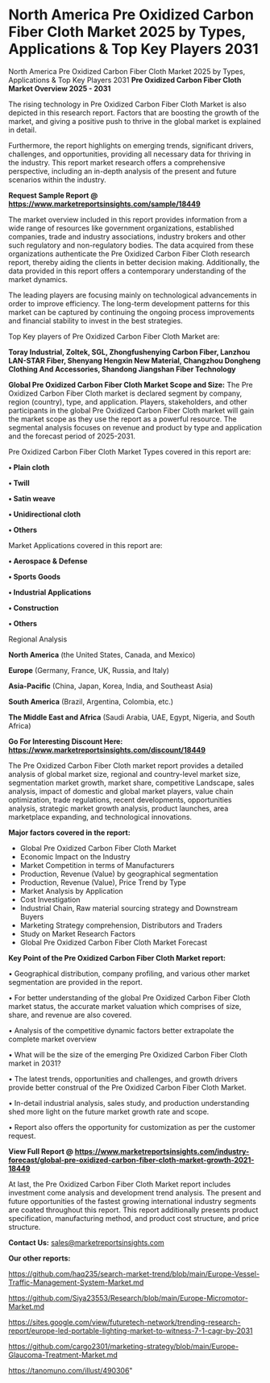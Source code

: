 # North America Pre Oxidized Carbon Fiber Cloth Market 2025 by Types, Applications & Top Key Players 2031
North America Pre Oxidized Carbon Fiber Cloth Market 2025 by Types, Applications & Top Key Players 2031
<Strong> Pre Oxidized Carbon Fiber Cloth Market Overview 2025 - 2031</strong>

The rising technology in Pre Oxidized Carbon Fiber Cloth Market is also depicted in this research report. Factors that are boosting the growth of the market, and giving a positive push to thrive in the global market is explained in detail.

Furthermore, the report highlights on emerging trends, significant drivers, challenges, and opportunities, providing all necessary data for thriving in the industry. This report market research offers a comprehensive perspective, including an in-depth analysis of the present and future scenarios within the industry.

<strong>Request Sample Report @ <a href=https://www.marketreportsinsights.com/sample/18449>https://www.marketreportsinsights.com/sample/18449</a></strong>

The market overview included in this report provides information from a wide range of resources like government organizations, established companies, trade and industry associations, industry brokers and other such regulatory and non-regulatory bodies. The data acquired from these organizations authenticate the Pre Oxidized Carbon Fiber Cloth research report, thereby aiding the clients in better decision making. Additionally, the data provided in this report offers a contemporary understanding of the market dynamics.

The leading players are focusing mainly on technological advancements in order to improve efficiency. The long-term development patterns for this market can be captured by continuing the ongoing process improvements and financial stability to invest in the best strategies.

Top Key players of Pre Oxidized Carbon Fiber Cloth Market are:

<strong>Toray Industrial, Zoltek, SGL, Zhongfushenying Carbon Fiber, Lanzhou LAN-STAR Fiber, Shenyang Hengxin New Material, Changzhou Dongheng Clothing And Accessories, Shandong Jiangshan Fiber Technology</strong>

<strong><b>Global Pre Oxidized Carbon Fiber Cloth Market Scope and Size:</b></strong>
The Pre Oxidized Carbon Fiber Cloth market is declared segment by company, region (country), type, and application. Players, stakeholders, and other participants in the global Pre Oxidized Carbon Fiber Cloth market will gain the market scope as they use the report as a powerful resource. The segmental analysis focuses on revenue and product by type and application and the forecast period of 2025-2031.

Pre Oxidized Carbon Fiber Cloth Market Types covered in this report are:

<strong>• Plain cloth

• Twill

• Satin weave

• Unidirectional cloth

• Others</strong>

Market Applications covered in this report are:

<strong>• Aerospace & Defense

• Sports Goods

• Industrial Applications

• Construction

• Others</strong> 

Regional Analysis

<strong>North America</strong> (the United States, Canada, and Mexico)

<strong>Europe</strong> (Germany, France, UK, Russia, and Italy)

<strong>Asia-Pacific</strong> (China, Japan, Korea, India, and Southeast Asia)

<strong>South America</strong> (Brazil, Argentina, Colombia, etc.)

<strong>The Middle East and Africa</strong> (Saudi Arabia, UAE, Egypt, Nigeria, and South Africa)

<strong>Go For Interesting Discount Here: <a href=https://www.marketreportsinsights.com/discount/18449>https://www.marketreportsinsights.com/discount/18449</a></strong>

The Pre Oxidized Carbon Fiber Cloth market report provides a detailed analysis of global market size, regional and country-level market size, segmentation market growth, market share, competitive Landscape, sales analysis, impact of domestic and global market players, value chain optimization, trade regulations, recent developments, opportunities analysis, strategic market growth analysis, product launches, area marketplace expanding, and technological innovations.

<strong><b>Major factors covered in the report:</b></strong>
<ul>
  <li>Global Pre Oxidized Carbon Fiber Cloth Market </li>
  <li>Economic Impact on the Industry</li>
  <li>Market Competition in terms of Manufacturers</li>
  <li>Production, Revenue (Value) by geographical segmentation</li>
  <li>Production, Revenue (Value), Price Trend by Type</li>
  <li>Market Analysis by Application</li>
  <li>Cost Investigation</li>
  <li>Industrial Chain, Raw material sourcing strategy and Downstream Buyers</li>
  <li>Marketing Strategy comprehension, Distributors and Traders</li>
  <li>Study on Market Research Factors</li>
  <li>Global Pre Oxidized Carbon Fiber Cloth Market Forecast</li>
</ul>

<strong><b>Key Point of the Pre Oxidized Carbon Fiber Cloth Market report:</b></strong>

• Geographical distribution, company profiling, and various other market segmentation are provided in the report.

• For better understanding of the global Pre Oxidized Carbon Fiber Cloth market status, the accurate market valuation which comprises of size, share, and revenue are also covered.

• Analysis of the competitive dynamic factors better extrapolate the complete market overview

• What will be the size of the emerging Pre Oxidized Carbon Fiber Cloth market in 2031?

• The latest trends, opportunities and challenges, and growth drivers provide better construal of the Pre Oxidized Carbon Fiber Cloth Market.

• In-detail industrial analysis, sales study, and production understanding shed more light on the future market growth rate and scope.

• Report also offers the opportunity for customization as per the customer request.

<strong><b>View Full Report @ <a href=https://www.marketreportsinsights.com/industry-forecast/global-pre-oxidized-carbon-fiber-cloth-market-growth-2021-18449>https://www.marketreportsinsights.com/industry-forecast/global-pre-oxidized-carbon-fiber-cloth-market-growth-2021-18449</a></b></strong>


At last, the Pre Oxidized Carbon Fiber Cloth Market report includes investment come analysis and development trend analysis. The present and future opportunities of the fastest growing international industry segments are coated throughout this report. This report additionally presents product specification, manufacturing method, and product cost structure, and price structure.

<strong>Contact Us:</strong>
sales@marketreportsinsights.com

<strong>Our other reports:</strong>

<a href=https://github.com/haq235/search-market-trend/blob/main/Europe-Vessel-Traffic-Management-System-Market.md>https://github.com/haq235/search-market-trend/blob/main/Europe-Vessel-Traffic-Management-System-Market.md</a>

<a href=https://github.com/Siya23553/Research/blob/main/Europe-Micromotor-Market.md>https://github.com/Siya23553/Research/blob/main/Europe-Micromotor-Market.md</a>

<a href=https://sites.google.com/view/futuretech-network/trending-research-report/europe-led-portable-lighting-market-to-witness-7-1-cagr-by-2031>https://sites.google.com/view/futuretech-network/trending-research-report/europe-led-portable-lighting-market-to-witness-7-1-cagr-by-2031</a>

<a href=https://github.com/cargo2301/marketing-strategy/blob/main/Europe-Glaucoma-Treatment-Market.md>https://github.com/cargo2301/marketing-strategy/blob/main/Europe-Glaucoma-Treatment-Market.md</a>

<a href=https://tanomuno.com/illust/490306>https://tanomuno.com/illust/490306</a>"
